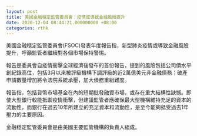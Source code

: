```yaml
---
layout: post
title: 美國金融穩定監管委員會：疫情或導致金融風險提升
date: 2020-12-04 08:44:21.000000000 +08:00
categories: rthk
---
```


美國金融穩定監管委員會(FSOC)發表年度報告指，新型肺炎疫情或導致金融風險提升，呼籲監管者繼續對各個市場保持警惕。

報告是委員會自疫情衝擊全球經濟後發布的首份報告，提到的風險包括公司債水平創紀錄高位，包括3月以來被評級機構下調評級的近2萬億美元非金融債務；破產申請數量增加將令法院系統承壓，加大債務重組難度。

報告指，包括貨幣市場基金在內的短期批發融資市場，或存在重大結構性缺憾。即使大型銀行較能抵禦疫情衝擊，但建議監管者應確保最大型機構維持充足的資本的流動性，而銀行在過去10年所建立的充足資本和流動性，是至今能夠抵受過去1年壓力的主要原因。

金融穩定監管委員會是由美國主要監管機構的負責人組成。
